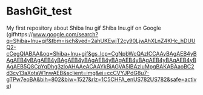 # BashGit_test
My first repository about Shiba Inu gif
Shiba Inu.gif on Google (gifhttps://www.google.com/search?q=Shiba+Inu+gif&tbm=isch&ved=2ahUKEwjT2cy90LjwAhXLnZ4KHc_hDUUQ2-cCegQIABAA&oq=Shiba+Inu+gif&gs_lcp=CgNpbWcQAzICCAAyBAgAEB4yBAgAEB4yBAgAEB4yBAgAEB4yBAgAEB4yBAgAEB4yBAgAEB4yBAgAEB4yBAgAEB5Q8CpYqDhg3zloAHAAeACAAYkBiAGVA5IBAzIuMpgBAKABAaoBC2d3cy13aXotaW1nwAEB&sclient=img&ei=ccCVYJPdG8u7-gTPw7eoBA&bih=802&biw=1527&rlz=1C5CHFA_enUS782US782&safe=active)
